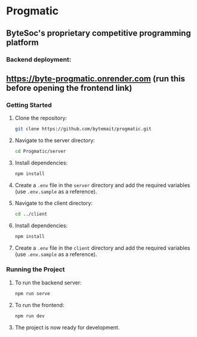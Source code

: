 # Progmatic

## ByteSoc's proprietary competitive programming platform

### Backend deployment:
https://byte-progmatic.onrender.com
(run this before opening the frontend link)
---
### Getting Started

1. Clone the repository:

   ```sh
   git clone https://github.com/bytemait/progmatic.git
   ```

2. Navigate to the server directory:

   ```sh
   cd Progmatic/server
   ```

3. Install dependencies:

   ```sh
   npm install
   ```

4. Create a `.env` file in the `server` directory and add the required variables (use `.env.sample` as a reference).

5. Navigate to the client directory:

   ```sh
   cd ../client
   ```

6. Install dependencies:

   ```sh
   npm install
   ```

7. Create a `.env` file in the `client` directory and add the required variables (use `.env.sample` as a reference).

### Running the Project

1. To run the backend server:

   ```sh
   npm run serve
   ```

2. To run the frontend:

   ```sh
   npm run dev
   ```

3. The project is now ready for development.
